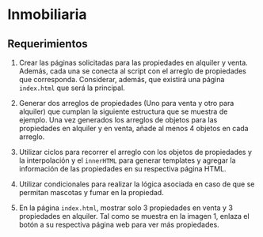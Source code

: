 # Inmobiliaria

## Requerimientos

1. Crear las páginas solicitadas para las propiedades en alquiler y venta. Además, cada una se conecta al script con el arreglo de propiedades que corresponda. Considerar, además, que existirá una página `index.html` que será la principal.

2. Generar dos arreglos de propiedades (Uno para venta y otro para alquiler) que cumplan la siguiente estructura que se muestra de ejemplo. Una vez generados los arreglos de objetos para las propiedades en alquiler y en venta, añade al menos 4 objetos en cada arreglo.

3. Utilizar ciclos para recorrer el arreglo con los objetos de propiedades y la interpolación y el `innerHTML` para generar templates y agregar la información de las propiedades en su respectiva página HTML.

4. Utilizar condicionales para realizar la lógica asociada en caso de que se permitan mascotas y fumar en la propiedad.

5. En la página `index.html`, mostrar solo 3 propiedades en venta y 3 propiedades en alquiler. Tal como se muestra en la imagen 1, enlaza el botón a su respectiva página web para ver más propiedades.
